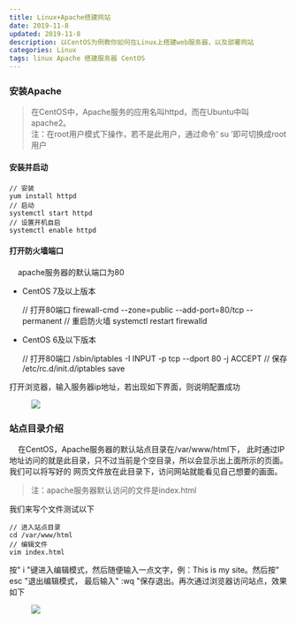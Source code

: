 ```yaml
---
title: Linux+Apache搭建网站
date: 2019-11-8
updated: 2019-11-8
description: 以CentOS为例教你如何在Linux上搭建web服务器，以及部署网站
categories: Linux
tags: linux Apache 搭建服务器 CentOS
---
```


### 安装Apache

> 在CentOS中，Apache服务的应用名叫httpd，而在Ubuntu中叫apache2。<br>
> 注：在root用户模式下操作，若不是此用户，通过命令‘ su ’即可切换成root用户<br>


#### 安装并启动

    // 安装
    yum install httpd
    // 启动
    systemctl start httpd
    // 设置开机自启
    systemctl enable httpd

#### 打开防火墙端口

&nbsp;&nbsp;&nbsp;&nbsp;apache服务器的默认端口为80

* CentOS 7及以上版本<br>
    
    
    
    // 打开80端口
    firewall-cmd --zone=public --add-port=80/tcp --permanent
    // 重启防火墙
    systemctl restart firewalld

* CentOS 6及以下版本<br>




    // 打开80端口
    /sbin/iptables -I INPUT -p tcp --dport 80 -j ACCEPT
    // 保存
    /etc/rc.d/init.d/iptables save




打开浏览器，输入服务器ip地址，若出现如下界面，则说明配置成功<br>

<figure>
<a><img src="{{site.url}}/post_image/www.jpg"></a>
</figure>


### 站点目录介绍

&nbsp;&nbsp;&nbsp;&nbsp;在CentOS，Apache服务器的默认站点目录在/var/www/html下，
此时通过IP地址访问的就是此目录，只不过当前是个空目录，所以会显示出上面所示的页面。我们可以将写好的
网页文件放在此目录下，访问网站就能看见自己想要的画面。<br>

> 注：apache服务器默认访问的文件是index.html<br>


我们来写个文件测试以下

    // 进入站点目录
    cd /var/www/html
    // 编辑文件
    vim index.html
    

按" i "键进入编辑模式，然后随便输入一点文字，例：This is my site。然后按" esc "退出编辑模式，
最后输入" :wq "保存退出。再次通过浏览器访问站点，效果如下<br>

 
<figure>
<a><img src="{{site.url}}/post_image/wwwtest.jpg"></a>
</figure>

